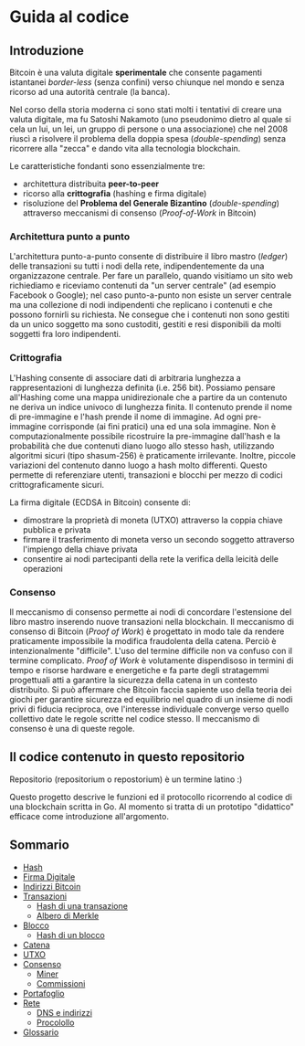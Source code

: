 # Guida al codice

## Introduzione

Bitcoin è una valuta digitale **sperimentale** che consente pagamenti istantanei *border-less* (senza confini)
verso chiunque nel mondo e senza ricorso ad una autorità centrale (la banca).

Nel corso della storia moderna ci sono stati molti i tentativi di creare una valuta digitale,
ma fu Satoshi Nakamoto (uno pseudonimo dietro al quale si cela un lui, un lei, un gruppo di persone o una associazione)
che nel 2008 riuscì a risolvere il problema della doppia spesa (*double-spending*)
senza ricorrere alla "zecca" e dando vita alla tecnologia blockchain.

Le caratteristiche fondanti sono essenzialmente tre:

- architettura distribuita **peer-to-peer**
- ricorso alla **crittografia** (hashing e firma digitale)
- risoluzione del **Problema del Generale Bizantino** (*double-spending*) attraverso meccanismi di consenso (*Proof-of-Work* in Bitcoin)

### Architettura punto a punto

L'architettura punto-a-punto consente di distribuire il libro mastro (*ledger*) delle transazioni su tutti i nodi della rete,
indipendentemente da una organizzazone centrale. Per fare un parallelo, quando visitiamo un sito web richiediamo e riceviamo
contenuti da "un server centrale" (ad esempio Facebook o Google); nel caso punto-a-punto non esiste un server centrale
ma una collezione di nodi indipendenti che replicano i contenuti e che possono fornirli su richiesta.
Ne consegue che i contenuti non sono gestiti da un unico soggetto  ma sono custoditi, gestiti e resi disponibili da molti soggetti fra loro indipendenti.

### Crittografia

L'Hashing consente di associare dati di arbitraria lunghezza a rappresentazioni di lunghezza definita (i.e. 256 bit).
Possiamo pensare all'Hashing come una mappa unidirezionale che a partire da un contenuto ne deriva un indice univoco di lunghezza finita.
Il contenuto prende il nome di pre-immagine e l'hash prende il nome di immagine. Ad ogni pre-immagine corrisponde (ai fini pratici)
una ed una sola immagine. Non è computazionalmente possibile ricostruire la pre-immagine dall'hash e la probabilità che due
contenuti diano luogo allo stesso hash, utilizzando algoritmi sicuri (tipo shasum-256) è praticamente irrilevante.
Inoltre, piccole variazioni del contenuto danno luogo a hash molto differenti.
Questo permette di referenziare utenti, transazioni e blocchi per mezzo di codici crittograficamente sicuri.

La firma digitale (ECDSA in Bitcoin) consente di:

- dimostrare la proprietà di moneta (UTXO) attraverso la coppia chiave pubblica e privata
- firmare il trasferimento di moneta verso un secondo soggetto attraverso l'impiengo della chiave privata
- consentire ai nodi partecipanti della rete la verifica della leicità delle operazioni

### Consenso

Il meccanismo di consenso permette ai nodi di concordare l'estensione del libro mastro inserendo nuove transazioni nella blockchain.
Il meccanismo di consenso di Bitcoin (*Proof of Work*) è progettato in modo tale da rendere praticamente impossibile
la modifica fraudolenta della catena. Perciò è intenzionalmente "difficile". L'uso del termine difficile non va confuso con il termine complicato.
*Proof of Work* è volutamente dispendisoso in termini di tempo e risorse hardware e energetiche e fa parte degli stratagemmi progettuali atti a garantire la sicurezza della catena in un contesto distribuito.
Si può affermare che Bitcoin faccia sapiente uso della teoria dei giochi per garantire sicurezza ed equilibrio nel quadro di un insieme di nodi privi di fiducia reciproca, ove l'interesse individuale converge verso quello collettivo date le regole scritte nel codice stesso.
Il meccanismo di consenso è una di queste regole.

## Il codice contenuto in questo repositorio

Repositorio (repositorium o repostorium) è un termine latino :)

Questo progetto descrive le funzioni ed il protocollo ricorrendo al codice di una blockchain scritta in Go.
Al momento si tratta di un prototipo "didattico" efficace come introduzione all'argomento.

## Sommario

- [Hash](hash.md)
- [Firma Digitale](firma-digitale.md)
- [Indirizzi Bitcoin](indirizzi-bitcoin.md)
- [Transazioni](transazioni.md)
  - [Hash di una transazione](hash-transazione.md)
  - [Albero di Merkle](merkle.md)
- [Blocco](blocco.md)
  - [Hash di un blocco](hash-blocco.md)
- [Catena](chain.md)
- [UTXO](utxo.md)
- [Consenso](proof-of-work.md)
  - [Miner](miner.md)
  - [Commissioni](fee.md)
- [Portafoglio](portafoglio.md)
- [Rete](network.md)
  - [DNS e indirizzi](dns.md)
  - [Procolollo](protocollo.md)
- [Glossario](glossario.md)
